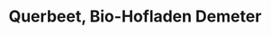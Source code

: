 ---
title: "Querbeet, Bio-Hofladen Demeter"
url: /eichstetten-am-kaiserstuhl/querbeet-bio-hofladen-demeter/
shop: Hofladen
---